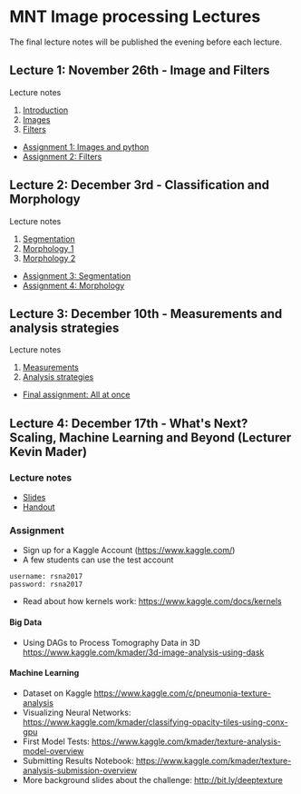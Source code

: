 # MNT Image processing Lectures
The final lecture notes will be published the evening before each lecture.

## Lecture 1: November 26th - Image and Filters

Lecture notes
1. [Introduction](https://github.com/ImagingLectures/MNT_Lectures/blob/master/Lecture1/00_lecture_introduction.pdf)
2. [Images](https://github.com/ImagingLectures/MNT_Lectures/blob/master/Lecture1/01_lecture_images.pdf)
3. [Filters](https://github.com/ImagingLectures/MNT_Lectures/blob/master/Lecture1/02_lecture_filters.pdf)

* [Assignment 1: Images and python](https://github.com/ImagingLectures/image-processing-with-python-anderskaestner)
* [Assignment 2: Filters](https://github.com/ImagingLectures/filters_anderskaestner)

## Lecture 2: December 3rd - Classification and Morphology

Lecture notes
1. [Segmentation](https://github.com/ImagingLectures/MNT_Lectures/blob/master/Lecture2/03_lecture_segmentation.pdf)
2. [Morphology 1](https://github.com/ImagingLectures/MNT_Lectures/blob/master/Lecture2/04_lecture_morphology.pdf)
3. [Morphology 2](https://github.com/ImagingLectures/MNT_Lectures/blob/master/Lecture2/04_lecture_morphology2.pdf)

* [Assignment 3: Segmentation](https://github.com/ImagingLectures/segmentation-anderskaestner)
* [Assignment 4: Morphology](https://github.com/ImagingLectures/morphology_anderskaestner)

## Lecture 3: December 10th - Measurements and analysis strategies

Lecture notes
1. [Measurements](https://github.com/ImagingLectures/MNT_Lectures/blob/master/Lecture3/05_lecture_analysis.pdf)
2. [Analysis strategies](https://github.com/ImagingLectures/MNT_Lectures/blob/master/Lecture3/06_lecture_strategies.pdf)

* [Final assignment: All at once](https://github.com/ImagingLectures/final_assignment)

## Lecture 4: December 17th - What's Next? Scaling, Machine Learning and Beyond (Lecturer Kevin Mader)

### Lecture notes
- [Slides](http://nbviewer.jupyter.org/format/slides/github/ImagingLectures/MNT_Lectures/blob/master/Lecture4/04_lecture_beyond.ipynb)
- [Handout](http://nbviewer.jupyter.org/github/ImagingLectures/MNT_Lectures/blob/master/Lecture4/04_lecture_beyond.ipynb)

### Assignment
- Sign up for a Kaggle Account (https://www.kaggle.com/)
 - A few students can use the test account
```
username: rsna2017
password: rsna2017
 ```
- Read about how kernels work: https://www.kaggle.com/docs/kernels

#### Big Data
- Using DAGs to Process Tomography Data in 3D https://www.kaggle.com/kmader/3d-image-analysis-using-dask

#### Machine Learning
- Dataset on Kaggle https://www.kaggle.com/c/pneumonia-texture-analysis 
- Visualizing Neural Networks: https://www.kaggle.com/kmader/classifying-opacity-tiles-using-conx-gpu
- First Model Tests: https://www.kaggle.com/kmader/texture-analysis-model-overview 
- Submitting Results Notebook:  https://www.kaggle.com/kmader/texture-analysis-submission-overview
- More background slides about the challenge: http://bit.ly/deeptexture 

